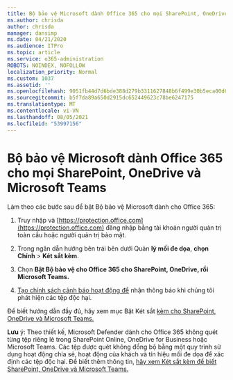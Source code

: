 ```yaml
---
title: Bộ bảo vệ Microsoft dành Office 365 cho mọi SharePoint, OneDrive và Microsoft Teams
ms.author: chrisda
author: chrisda
manager: dansimp
ms.date: 04/21/2020
ms.audience: ITPro
ms.topic: article
ms.service: o365-administration
ROBOTS: NOINDEX, NOFOLLOW
localization_priority: Normal
ms.custom: 1037
ms.assetid: ''
ms.openlocfilehash: 9051fb44d7d6bde388d279b3311627848b6f499e30b5eca00d6a47cef105fb77
ms.sourcegitcommit: b5f7da89a650d2915dc652449623c78be6247175
ms.translationtype: MT
ms.contentlocale: vi-VN
ms.lasthandoff: 08/05/2021
ms.locfileid: "53997156"
---
```

# <a name="microsoft-defender-for-office-365-for-sharepoint-onedrive-and-microsoft-teams"></a>Bộ bảo vệ Microsoft dành Office 365 cho mọi SharePoint, OneDrive và Microsoft Teams

Làm theo các bước sau để bật Bộ bảo vệ Microsoft dành cho Office 365:

1. Truy nhập và [https://protection.office.com](https://protection.office.com) đăng nhập bằng tài khoản người quản trị toàn cầu hoặc người quản trị bảo mật.

2. Trong ngăn dẫn hướng bên trái bên dưới Quản **lý mối đe dọa**, **chọn Chính** \> **Két sắt kèm**.

3. Chọn **Bật Bộ bảo vệ cho Office 365 cho SharePoint, OneDrive, rồi Microsoft Teams.**

4. [Tạo chính sách cảnh báo hoạt động để](/microsoft-365/compliance/create-activity-alerts) nhận thông báo khi chúng tôi phát hiện các tệp độc hại.

Để biết hướng dẫn đầy đủ, hãy xem mục Bật Két sắt [kèm cho SharePoint, OneDrive và Microsoft Teams.](/microsoft-365/security/office-365-security/turn-on-atp-for-spo-odb-and-teams)

**Lưu** ý: Theo thiết kế, Microsoft Defender dành cho Office 365 không quét từng tệp riêng lẻ trong SharePoint Online, OneDrive for Business hoặc Microsoft Teams. Các tệp được quét không đồng bộ bằng một quy trình sử dụng hoạt động chia sẻ, hoạt động của khách và tín hiệu mối đe dọa để xác định các tệp độc hại. Để biết thêm thông tin, [hãy xem Két sắt kèm để biết SharePoint, OneDrive và Microsoft Teams.](/microsoft-365/security/office-365-security/atp-for-spo-odb-and-teams)
